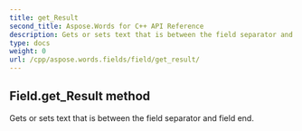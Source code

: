 ```yaml
---
title: get_Result
second_title: Aspose.Words for C++ API Reference
description: Gets or sets text that is between the field separator and field end. 
type: docs
weight: 0
url: /cpp/aspose.words.fields/field/get_result/
---
```

## Field.get_Result method


Gets or sets text that is between the field separator and field end. 

